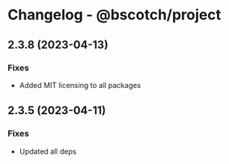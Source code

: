 # Changelog - @bscotch/project

## 2.3.8 (2023-04-13)

### Fixes

- Added MIT licensing to all packages

## 2.3.5 (2023-04-11)

### Fixes

- Updated all deps